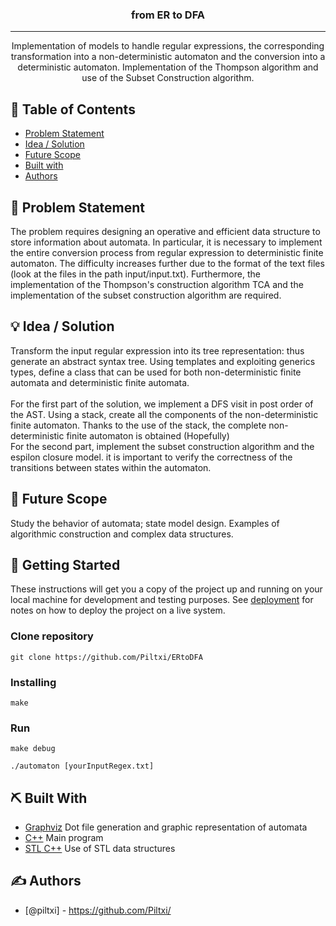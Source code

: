 
<h3 align="center">from ER to DFA</h3>

<div align="center">

</div>

---

<p align="center"> Implementation of models to handle regular expressions, the corresponding transformation into a non-deterministic automaton and the conversion into a deterministic automaton. 
Implementation of the Thompson algorithm and use of the Subset Construction algorithm. 
    <br> 
</p>

## 📝 Table of Contents

- [Problem Statement](#problem_statement)
- [Idea / Solution](#idea)
- [Future Scope](#future_scope)
- [Built with](#tech_stack)
- [Authors](#authors)

## 🧐 Problem Statement <a name = "problem_statement"></a>

The problem requires designing an operative and efficient data structure to store information about automata.
In particular, it is necessary to implement the entire conversion process from regular expression to deterministic finite automaton. The difficulty increases further due to the format of the text files (look at the files in the path input/input.txt). 
Furthermore, the implementation of the Thompson's construction algorithm TCA and the implementation of the subset construction algorithm are required.


## 💡 Idea / Solution <a name = "idea"></a>

Transform the input regular expression into its tree representation: thus generate an abstract syntax tree. 
Using templates and exploiting generics types, define a class that can be used for both non-deterministic finite automata and deterministic finite automata.
<br><br>
For the first part of the solution, we implement a DFS visit in post order of the AST. Using a stack, create all the components of the non-deterministic finite automaton.
Thanks to the use of the stack, the complete non-deterministic finite automaton is obtained (Hopefully)
<br>
For the second part, implement the subset construction algorithm and the espilon closure model.
it is important to verify the correctness of the transitions between states within the automaton.

## 🚀 Future Scope <a name = "future_scope"></a>

Study the behavior of automata; state model design.
Examples of algorithmic construction and complex data structures.

## 🏁 Getting Started <a name = "getting_started"></a>

These instructions will get you a copy of the project up and running on your local machine for development
and testing purposes. See [deployment](#deployment) for notes on how to deploy the project on a live system.

### Clone repository
```
git clone https://github.com/Piltxi/ERtoDFA
```

### Installing

```
make
```

### Run

```
make debug
```

```
./automaton [yourInputRegex.txt]
```

## ⛏️ Built With <a name = "tech_stack"></a>

- [Graphviz](https://graphviz.org/) Dot file generation and graphic representation of automata
- [C++](https://isocpp.org/) Main program
- [STL C++](https://learn.microsoft.com/en-us/cpp/standard-library/cpp-standard-library-reference?view=msvc-170) Use of STL data structures

## ✍️ Authors <a name = "authors"></a>

- [@piltxi] - https://github.com/Piltxi/

